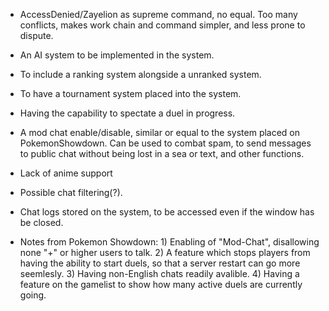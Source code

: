- AccessDenied/Zayelion as supreme command, no equal. Too many conflicts, makes work chain and command simpler, and less prone to dispute.

- An AI system to be implemented in the system.

- To include a ranking system alongside a unranked system.

- To have a tournament system placed into the system.
 
- Having the capability to spectate a duel in progress.

- A mod chat enable/disable, similar or equal to the system placed on PokemonShowdown. Can be used to combat spam, to send messages to public chat without being lost in a sea or text, and other functions.

- Lack of anime support

- Possible chat filtering(?).

- Chat logs stored on the system, to be accessed even if the window has be closed.

- Notes from Pokemon Showdown: 1) Enabling of "Mod-Chat", disallowing none "+" or higher users to talk. 2) A feature which stops players from having the ability to start duels, so that a server restart can go more seemlesly. 3) Having non-English chats readily avalible. 4) Having a feature on the gamelist to show how many active duels are currently going.

